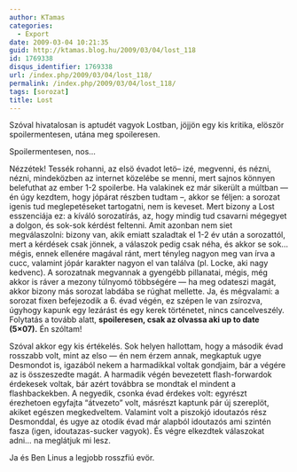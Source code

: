 ```yaml
---
author: KTamas
categories:
  - Export
date: 2009-03-04 10:21:35
guid: http://ktamas.blog.hu/2009/03/04/lost_118
id: 1769338
disqus_identifier: 1769338
url: /index.php/2009/03/04/lost_118/
permalink: /index.php/2009/03/04/lost_118/
tags: [sorozat]
title: Lost
---
```


Szóval hivatalosan is aptudét vagyok Lostban, jöjjön egy kis kritika, elöször spoilermentesen, utána meg spoileresen. 

Spoilermentesen, nos&#8230; 

Nézzétek! Tessék rohanni, az elsö évadot letö&#8211; izé, megvenni, és nézni, nézni, mindeközben az internet közelébe se menni, mert sajnos könnyen belefuthat az ember 1-2 spoilerbe. Ha valakinek ez már sikerült a múltban &#8212; én úgy kezdtem, hogy jópárat részben tudtam &#8211;, akkor se féljen: a sorozat igenis tud meglepetéseket tartogatni, nem is keveset. Mert bizony a Lost esszenciája ez: a kíváló sorozatírás, az, hogy mindig tud csavarni mégegyet a dolgon, és sok-sok kérdést feltenni. Amit azonban nem siet megválaszolni: bizony van, akik emiatt szaladtak el 1-2 év után a sorozattól, mert a kérdések csak jönnek, a válaszok pedig csak néha, és akkor se sok&#8230; mégis, ennek ellenére magával ránt, mert tényleg nagyon meg van írva a cucc, valamint jópár karakter nagyon el van találva (pl. Locke, aki nagy kedvenc). A sorozatnak megvannak a gyengébb pillanatai, mégis, még akkor is ráver a mezony túlnyomó többségére &#8212; ha meg odateszi magát, akkor bizony más sorozat labdába se rúghat mellette. Ja, és mégvalami: a sorozat fixen befejezodik a 6. évad végén, ez szépen le van zsírozva, úgyhogy kapunk egy lezárást és egy kerek történetet, nincs cancelveszély. Folytatás a tovább alatt, **spoileresen, csak az olvassa aki up to date (5&#215;07).** Én szóltam! 

<!--more-->Szóval akkor egy kis értékelés. Sok helyen hallottam, hogy a második évad rosszabb volt, mint az elso &#8212; én nem érzem annak, megkaptuk ugye Desmondot is, igazából nekem a harmadikkal voltak gondjaim, bár a végére az is összeszedte magát. A harmadik végén bevezetett flash-forwardok érdekesek voltak, bár azért továbbra se mondtak el mindent a flashbackekben. A negyedik, csonka évad érdekes volt: egyrészt érezhetoen egyfajta &#8220;átvezeto&#8221; volt, másrészt kaptunk pár új szereplöt, akiket egészen megkedveltem. Valamint volt a piszokjó idoutazós rész Desmonddal, és ugye az otodik évad már alapból idoutazós ami szintén fasza (igen, idoutazas-sucker vagyok). És végre elkezdtek válaszokat adni&#8230; na meglátjuk mi lesz. 

Ja és Ben Linus a legjobb rosszfiú evör.
